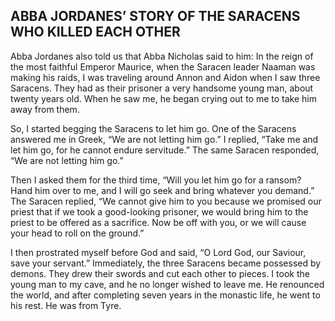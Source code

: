## ABBA JORDANES’ STORY OF THE SARACENS WHO KILLED EACH OTHER

Abba Jordanes also told us that Abba Nicholas said to him: In the reign of the most faithful Emperor Maurice, when the Saracen leader Naaman was making his raids, I was traveling around Annon and Aidon when I saw three Saracens. They had as their prisoner a very handsome young man, about twenty years old. When he saw me, he began crying out to me to take him away from them. 

So, I started begging the Saracens to let him go. One of the Saracens answered me in Greek, “We are not letting him go.” I replied, “Take me and let him go, for he cannot endure servitude.” The same Saracen responded, “We are not letting him go.” 

Then I asked them for the third time, “Will you let him go for a ransom? Hand him over to me, and I will go seek and bring whatever you demand.” The Saracen replied, “We cannot give him to you because we promised our priest that if we took a good-looking prisoner, we would bring him to the priest to be offered as a sacrifice. Now be off with you, or we will cause your head to roll on the ground.” 

I then prostrated myself before God and said, “O Lord God, our Saviour, save your servant.” Immediately, the three Saracens became possessed by demons. They drew their swords and cut each other to pieces. I took the young man to my cave, and he no longer wished to leave me. He renounced the world, and after completing seven years in the monastic life, he went to his rest. He was from Tyre.
